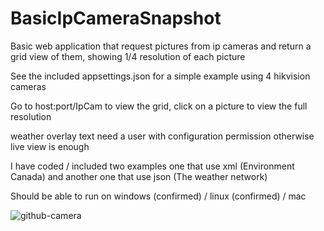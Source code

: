 # BasicIpCameraSnapshot
Basic web application that request pictures from ip cameras and return a grid view of them, showing 1/4 resolution of each picture

See the included appsettings.json for a simple example using 4 hikvision cameras

Go to host:port/IpCam to view the grid, click on a picture to view the full resolution

weather overlay text need a user with configuration permission otherwise live view is enough

I have coded / included two examples one that use xml (Environment Canada) and another one that use json (The weather network)

Should be able to run on windows (confirmed) / linux (confirmed) / mac


![github-camera](https://user-images.githubusercontent.com/13721544/194722436-cc795110-d2a7-4c98-a5db-1b2dcfc2d2eb.jpg)
